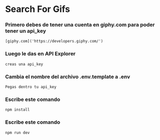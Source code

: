 # Search For Gifs

### Primero debes de tener una cuenta en giphy.com para poder tener un api_key
    [giphy.com]('https://developers.giphy.com/')

### Luego le das en API Explorer 
    creas una api_key

### Cambia el nombre del archivo .env.template a .env
    Pegas dentro tu api_key

### Escribe este comando
    npm install

### Escribe este comando
    npm run dev